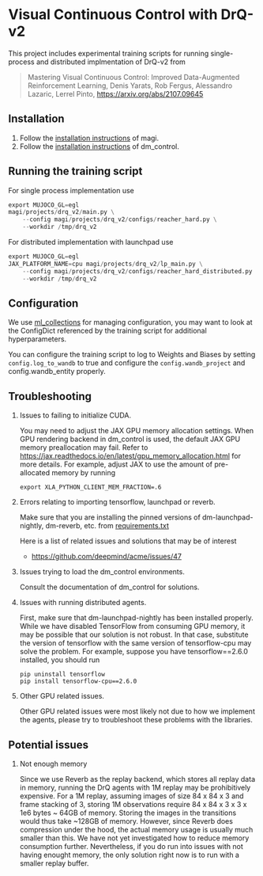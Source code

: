 # Visual Continuous Control with DrQ-v2

This project includes experimental training scripts for running single-process 
and distributed implmentation of DrQ-v2 from

> Mastering Visual Continuous Control: Improved Data-Augmented Reinforcement Learning,
Denis Yarats, Rob Fergus, Alessandro Lazaric, Lerrel Pinto,
https://arxiv.org/abs/2107.09645

## Installation
1. Follow the [installation instructions](/README.md) of magi.
2. Follow the
[installation instructions](https://github.com/deepmind/dm_control/tree/master) of dm_control.

## Running the training script
For single process implementation use

```python
export MUJOCO_GL=egl
magi/projects/drq_v2/main.py \
    --config magi/projects/drq_v2/configs/reacher_hard.py \
    --workdir /tmp/drq_v2
```

For distributed implementation with launchpad use

```python
export MUJOCO_GL=egl
JAX_PLATFORM_NAME=cpu magi/projects/drq_v2/lp_main.py \
    --config magi/projects/drq_v2/configs/reacher_hard_distributed.py
    --workdir /tmp/drq_v2
```

## Configuration

We use [ml_collections](https://github.com/google/ml_collections) for managing configuration, you may want to look
at the ConfigDict referenced by the training script for additional hyperparameters.

You can configure the training script to log to Weights and Biases
by setting `config.log_to_wandb` to true and configure the `config.wandb_project`
and config.wandb_entity properly.

## Troubleshooting

1. Issues to failing to initialize CUDA.

   You may need to adjust the JAX GPU memory allocation settings.
   When GPU rendering backend in dm_control is used, the default JAX GPU memory preallocation may fail. Refer to https://jax.readthedocs.io/en/latest/gpu_memory_allocation.html for more details. For example, adjust JAX to use the amount of pre-allocated memory by running
   ```
   export XLA_PYTHON_CLIENT_MEM_FRACTION=.6
   ```

2. Errors relating to importing tensorflow, launchpad or reverb.

   Make sure that you are installing the pinned versions of dm-launchpad-nightly,
   dm-reverb, etc. from [requirements.txt](/requirements.txt)

   Here is a list of related issues and solutions that may be of interest

   - https://github.com/deepmind/acme/issues/47

3. Issues trying to load the dm_control environments.

   Consult the documentation of dm_control for solutions.

4. Issues with running distributed agents.

   First, make sure that dm-launchpad-nightly has been installed properly. While we have
   disabled TensorFlow from consuming GPU memory, it may be possible that our solution
   is not robust. In that case, substitute the version of tensorflow with the same version
   of tensorflow-cpu may solve the problem. For example, suppose you have tensorflow==2.6.0
   installed, you should run
   ```
   pip uninstall tensorflow
   pip install tensorflow-cpu==2.6.0
   ```

5. Other GPU related issues.

   Other GPU related issues were most likely not due to how we implement the agents,
   please try to troubleshoot these problems with the libraries.

## Potential issues
1. Not enough memory

   Since we use Reverb as the replay backend, which stores all replay data
   in memory, running the DrQ agents with 1M replay may be prohibitively expensive.
   For a 1M replay, assuming images of size 84 x 84 x 3 and frame stacking of 3,
   storing 1M observations require 84 x 84 x 3 x 3 x 1e6 bytes ~ 64GB of memory.
   Storing the images in the transitions would thus take ~128GB of memory.
   However, since Reverb does compression under the hood, the actual memory usage
   is usually much smaller than this.
   We have not yet investigated how to reduce memory consumption further.
   Nevertheless, if you do run into issues with not having enought memory,
   the only solution right now is to run with a smaller replay buffer.
